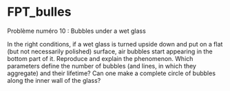 # FPT_bulles
Problème numéro 10 : Bubbles under a wet glass

In the right conditions, if a wet glass is turned upside down and put on a flat (but not necessarily polished) surface, air bubbles start appearing in the bottom part of it. Reproduce and explain the phenomenon. Which parameters define the number of bubbles (and lines, in which they aggregate) and their lifetime? Can one make a complete circle of bubbles along the inner wall of the glass?
